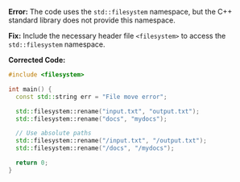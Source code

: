 **Error:** The code uses the `std::filesystem` namespace, but the C++ standard library does not provide this namespace.

**Fix:** Include the necessary header file `<filesystem>` to access the `std::filesystem` namespace.

**Corrected Code:**

```cpp
#include <filesystem>

int main() {
  const std::string err = "File move error";

  std::filesystem::rename("input.txt", "output.txt");
  std::filesystem::rename("docs", "mydocs");

  // Use absolute paths
  std::filesystem::rename("/input.txt", "/output.txt");
  std::filesystem::rename("/docs", "/mydocs");

  return 0;
}
```
